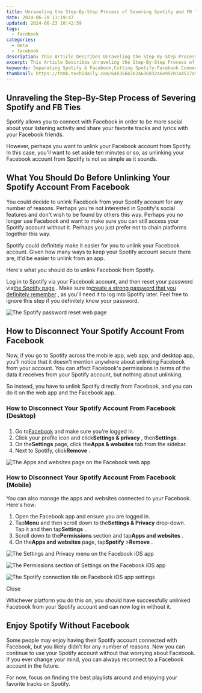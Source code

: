 ```yaml
---
title: Unraveling the Step-By-Step Process of Severing Spotify and FB Ties
date: 2024-06-20 11:19:47
updated: 2024-06-23 10:42:59
tags:
  - facebook
categories:
  - meta
  - facebook
description: This Article Describes Unraveling the Step-By-Step Process of Severing Spotify and FB Ties
excerpt: This Article Describes Unraveling the Step-By-Step Process of Severing Spotify and FB Ties
keywords: Separating Spotify & Facebook,Cutting Spotify-Facebook Connections,Disconnect Spotify & Facebook,Sever Spotify FB Links,Break Spotify-FB Bonding,Unlink Spotify & Facebook,Sever Spotify-Facebook Ties
thumbnail: https://thmb.techidaily.com/648356b382a636832a6e99201a4517a582a77b906dab7a37be3d640b5bfda50d.jpg
---
```


## Unraveling the Step-By-Step Process of Severing Spotify and FB Ties

 Spotify allows you to connect with Facebook in order to be more social about your listening activity and share your favorite tracks and lyrics with your Facebook friends.

 However, perhaps you want to unlink your Facebook account from Spotify. In this case, you'll want to set aside ten minutes or so, as unlinking your Facebook account from Spotify is not as simple as it sounds.

## What You Should Do Before Unlinking Your Spotify Account From Facebook

 You could decide to unlink Facebook from your Spotify account for any number of reasons. Perhaps you're not interested in Spotify's social features and don't wish to be found by others this way. Perhaps you no longer use Facebook and want to make sure you can still access your Spotify account without it. Perhaps you just prefer not to chain platforms together this way.

 Spotify could definitely make it easier for you to unlink your Facebook account. Given how many ways to keep your Spotify account secure there are, it'd be easier to unlink from an app.

Here's what you should do to unlink Facebook from Spotify.

 Log in to Spotify via your Facebook account, and then reset your password via[the Spotify page](https://www.spotify.com/is-en/account/change-password/) . Make sure to[create a strong password that you definitely remember](https://www.makeuseof.com/tag/6-tips-for-creating-an-unbreakable-password-that-you-can-remember/) , as you'll need it to log into Spotify later. Feel free to ignore this step if you definitely know your password.

![The Spotify password reset web page](https://static1.makeuseofimages.com/wordpress/wp-content/uploads/2023/04/spotify-password-reset.jpg)

## How to Disconnect Your Spotify Account From Facebook

 Now, if you go to Spotify across the mobile app, web app, and desktop app, you'll notice that it doesn't mention anywhere about unlinking Facebook from your account. You can affect Facebook's permissions in terms of the data it receives from your Spotify account, but nothing about unlinking.

 So instead, you have to unlink Spotify directly from Facebook, and you can do it on the web app and the Facebook app.

### How to Disconnect Your Spotify Account From Facebook (Desktop)

###

1. Go to[Facebook](http://facebook.com) and make sure you're logged in.
2. Click your profile icon and click**Settings & privacy** , then**Settings** .
3. On the**Settings** page, click the**Apps & websites** tab from the sidebar.
4. Next to Spotify, click**Remove** .

![The Apps and websites page on the Facebook web app](https://static1.makeuseofimages.com/wordpress/wp-content/uploads/2023/04/facebook-apps-websites.jpg)

### How to Disconnect Your Spotify Account From Facebook (Mobile)

 You can also manage the apps and websites connected to your Facebook. Here's how:

1. Open the Facebook app and ensure you are logged in.
2. Tap**Menu** and then scroll down to the**Settings & Privacy** drop-down. Tap it and then tap**Settings** .
3. Scroll down to the**Permissions** section and tap**Apps and websites** .
4. On the**Apps and websites** page, tap**Spotify** \>**Remove** .

![The Settings and Privacy menu on the Facebook iOS app](https://static1.makeuseofimages.com/wordpress/wp-content/uploads/2023/04/img_9601.jpg)

![The Permissions section of Settings on the Facebook iOS app](https://static1.makeuseofimages.com/wordpress/wp-content/uploads/2023/04/img_9602.jpg)

![The Spotify connection tile on Facebook iOS app settings](https://static1.makeuseofimages.com/wordpress/wp-content/uploads/2023/04/img_9603.jpg)

Close

 Whichever platform you do this on, you should have successfully unlinked Facebook from your Spotify account and can now log in without it.

## Enjoy Spotify Without Facebook

 Some people may enjoy having their Spotify account connected with Facebook, but you likely didn't for any number of reasons. Now you can continue to use your Spotify account without that worrying about Facebook. If you ever change your mind, you can always reconnect to a Facebook account in the future.

 For now, focus on finding the best playlists around and enjoying your favorite tracks on Spotify.


<ins class="adsbygoogle"
     style="display:block"
     data-ad-format="autorelaxed"
     data-ad-client="ca-pub-7571918770474297"
     data-ad-slot="1223367746"></ins>



<ins class="adsbygoogle"
     style="display:block"
     data-ad-client="ca-pub-7571918770474297"
     data-ad-slot="8358498916"
     data-ad-format="auto"
     data-full-width-responsive="true"></ins>
